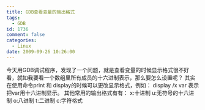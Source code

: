 ```yaml
---
title: GDB查看变量的输出格式
tags:
  - GDB
id: 1736
comment: false
categories:
  - Linux
date: 2009-09-26 10:26:00
---
```


今天用GDB调试程序，发现了一个问题，就是查看变量的时候显示格式很不好看，就如我要看一个数组里所有成员的十六进制表示，那么要怎么设置呢？
其实在使用命令print 和 display的时候可以更改显示格式，例如：
display /x  var
表示把var用十六进制显示。
其他常用的输出格式有有：
x:十进制
u:无符号的十六进制
o:八进制
t:二进制
c:字符格式